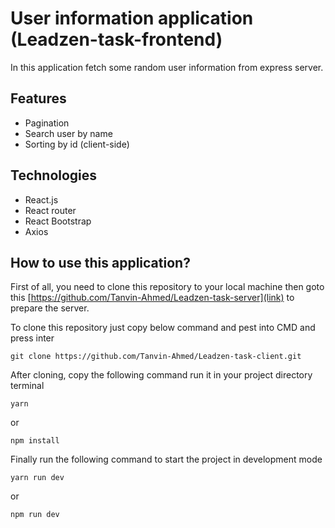 # User information application (Leadzen-task-frontend)

In this application fetch some random user information from express server.

## Features

- Pagination
- Search user by name
- Sorting by id (client-side)

## Technologies

- React.js
- React router
- React Bootstrap
- Axios

## How to use this application?

First of all, you need to clone this repository to your local machine then goto this [https://github.com/Tanvin-Ahmed/Leadzen-task-server](link) to prepare the server.

To clone this repository just copy below command and pest into CMD and press inter

```
git clone https://github.com/Tanvin-Ahmed/Leadzen-task-client.git
```

After cloning, copy the following command run it in your project directory terminal

```
yarn
```

or

```
npm install
```

Finally run the following command to start the project in development mode

```
yarn run dev
```

or

```
npm run dev
```
